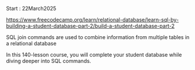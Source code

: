Start : 22March2025 </br>

https://www.freecodecamp.org/learn/relational-database/learn-sql-by-building-a-student-database-part-2/build-a-student-database-part-2

SQL join commands are used to combine information from multiple tables in a relational database

In this 140-lesson course, you will complete your student database while diving deeper into SQL commands.
